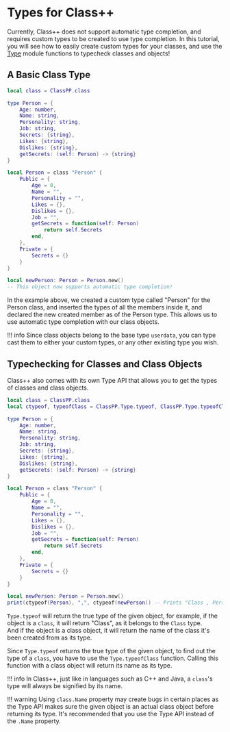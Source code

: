 # Types for Class++

Currently, Class++ does not support automatic type completion, and requires custom types to be created to use type completion.
In this tutorial, you will see how to easily create custom types for your classes, and use the [Type](../apiReference/classFunctions/type/typeof.md) module functions to typecheck classes and objects!

## A Basic Class Type

```lua
local class = ClassPP.class

type Person = {
	Age: number,
	Name: string,
	Personality: string,
	Job: string,
	Secrets: {string},
	Likes: {string},
	Dislikes: {string},
	getSecrets: (self: Person) -> {string}
}

local Person = class "Person" {
	Public = {
		Age = 0,
		Name = "",
		Personality = "",
		Likes = {},
		Dislikes = {},
		Job = "",
		getSecrets = function(self: Person)
			return self.Secrets
		end,
	},
	Private = {
		Secrets = {}
	}
}

local newPerson: Person = Person.new()
-- This object now supports automatic type completion!
```

In the example above, we created a custom type called "Person" for the Person class, and inserted the types of all the members inside it, and declared the new created member as of the Person type. This allows us to use automatic type completion with our class objects.

!!! info
    Since class objects belong to the base type `userdata`, you can type cast them to either your custom types, or any other existing type you wish.

## Typechecking for Classes and Class Objects

Class++ also comes with its own Type API that allows you to get the types of classes and class objects.

```lua
local class = ClassPP.class
local ctypeof, typeofClass = ClassPP.Type.typeof, ClassPP.Type.typeofClass

type Person = {
	Age: number,
	Name: string,
	Personality: string,
	Job: string,
	Secrets: {string},
	Likes: {string},
	Dislikes: {string},
	getSecrets: (self: Person) -> {string}
}

local Person = class "Person" {
	Public = {
		Age = 0,
		Name = "",
		Personality = "",
		Likes = {},
		Dislikes = {},
		Job = "",
		getSecrets = function(self: Person)
			return self.Secrets
		end,
	},
	Private = {
		Secrets = {}
	}
}

local newPerson: Person = Person.new()
print(ctypeof(Person), ",", ctypeof(newPerson)) -- Prints "Class , Person"!
```

`Type.typeof` will return the true type of the given object, for example, if the object is a `class`, it will return "Class", as it belongs to the `Class` type.<br>
And if the object is a class object, it will return the name of the class it's been created from as its type.

Since `Type.typeof` returns the true type of the given object, to find out the type of a `class`, you have to use the `Type.typeofClass` function. Calling this function with a class object will return its name as its type.

!!! info
    In Class++, just like in languages such as C++ and Java, a `class`'s type will always be signified by its name.

!!! warning
    Using `class.Name` property may create bugs in certain places as the Type API makes sure the given object is an actual class object before returning its type. It's recommended that you use the Type API instead of the `.Name` property.
